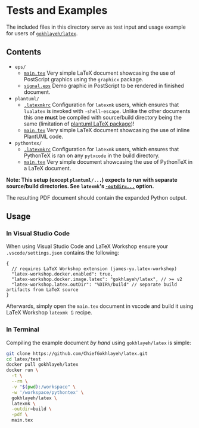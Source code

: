 # Tests and Examples

The included files in this directory serve as test input and usage example for users of [`gokhlayeh/latex`](https://hub.docker.com/r/gokhlayeh/latex).

## Contents

- `eps/`
  - [`main.tex`](eps/main.tex) Very simple LaTeX document showcasing the use of PostScript graphics using the `graphicx` package.
  - [`signal.eps`](eps/signal.eps) Demo graphic in PostScript to be rendered in finished document.
- `plantuml/`
  - [`.latexmkrc`](plantuml/.latexmkrc) Configuration for `latexmk` users, which ensures that `lualatex` is invoked with `-shell-escape`. Unlike the other documents this one **must** be compiled with source/build directory being the same (limitation of [plantuml LaTeX package](https://github.com/koppor/plantuml))!
  - [`main.tex`](plantuml/main.tex) Very simple LaTeX document showcasing the use of inline PlantUML code.
- `pythontex/`
  - [`.latexmkrc`](pythontex/.latexmkrc) Configuration for `latexmk` users, which ensures that PythonTeX is ran on any `pytxcode` in the build directory.
  - [`main.tex`](pythontex/main.tex) Very simple document showcasing the use of PythonTeX in a LaTeX document.

**Note: This setup (except `plantuml/...`) expects to run with separate source/build directories. See `latexmk`'s [`-outdir=...`](https://helpmanual.io/man1/latexmk-L/) option.**

The resulting PDF document should contain the expanded Python output.

## Usage

### In Visual Studio Code

When using Visual Studio Code and LaTeX Workshop ensure your `.vscode/settings.json` contains the following:

```jsonc
{
  // requires LaTeX Workshop extension (james-yu.latex-workshop)
  "latex-workshop.docker.enabled": true,
  "latex-workshop.docker.image.latex": "gokhlayeh/latex", // >= v2
  "latex-workshop.latex.outDir": "%DIR%/build" // separate build artifacts from LaTeX source
}
```

Afterwards, simply open the `main.tex` document in vscode and build it using LaTeX Workshop `latexmk 🔃` recipe.

### In Terminal

Compiling the example document _by hand_ using `gokhlayeh/latex` is simple:

```sh
git clone https://github.com/ChiefGokhlayeh/latex.git
cd latex/test
docker pull gokhlayeh/latex
docker run \
  -t \
  --rm \
  -v "$(pwd):/workspace" \
  -w '/workspace/pythontex' \
  gokhlayeh/latex \
  latexmk \
  -outdir=build \
  -pdf \
  main.tex
```

